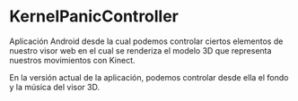 # KernelPanicController

Aplicación Android desde la cual podemos controlar ciertos elementos de nuestro visor web en el cual se renderiza el modelo 3D que representa nuestros movimientos con Kinect.

En la versión actual de la aplicación, podemos controlar desde ella el fondo y la música del visor 3D.
